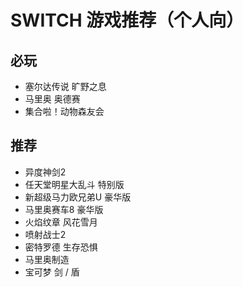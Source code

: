 # SWITCH 游戏推荐（个人向）

## 必玩
- 塞尔达传说 旷野之息
- 马里奥 奥德赛
- 集合啦！动物森友会

## 推荐
- 异度神剑2
- 任天堂明星大乱斗 特别版
- 新超级马力欧兄弟U 豪华版
- 马里奥赛车8 豪华版
- 火焰纹章 风花雪月
- 喷射战士2
- 密特罗德 生存恐惧
- 马里奥制造
- 宝可梦 剑 / 盾
